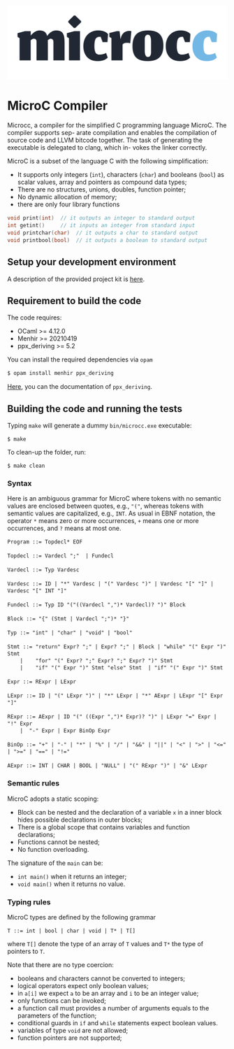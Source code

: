 ![logo](./logo.png)

# MicroC Compiler

Microcc, a compiler for the simplified C programming language MicroC. The compiler supports sep-
arate compilation and enables the compilation of source code and LLVM bitcode
together. The task of generating the executable is delegated to clang, which in-
vokes the linker correctly.

MicroC is a subset of the language C with the following simplification:

* It supports only integers (`int`), characters (`char`) and booleans (`bool`) as scalar values, array and pointers as compound data types;
* There are no structures, unions, doubles, function pointer;
* No dynamic allocation of memory;
* there are only four library functions
```C
void print(int)  // it outputs an integer to standard output
int getint()     // it inputs an integer from standard input 
void printchar(char)  // it outputs a char to standard output
void printbool(bool)  // it outputs a boolean to standard output
```

## Setup your development environment

A description of the provided project kit is [here](SETUP.md).

## Requirement to build the code
The code requires:
* OCaml >= 4.12.0
* Menhir >= 20210419
* ppx_deriving >= 5.2 

You can install the required dependencies via `opam`
```sh
$ opam install menhir ppx_deriving
```
[Here](https://github.com/ocaml-ppx/ppx_deriving), you can the documentation of `ppx_deriving`.

## Building the code and running the tests
Typing `make` will generate a dummy `bin/microcc.exe` executable:
```
$ make
```

To clean-up the folder, run:
```
$ make clean
```

### Syntax

Here is an ambiguous grammar for MicroC where tokens with no semantic values are enclosed between quotes, e.g., `"("`, whereas tokens with semantic values are capitalized, e.g., `INT`. 
As usual in EBNF notation, the operator `*` means zero or more occurrences, `+` means one or more occurrences, and `?` means at most one.

    Program ::= Topdecl* EOF
    
    Topdecl ::= Vardecl ";"  | Fundecl
    
    Vardecl ::= Typ Vardesc
    
    Vardesc ::= ID | "*" Vardesc | "(" Vardesc ")" | Vardesc "[" "]" | Vardesc "[" INT "]" 
    
    Fundecl ::= Typ ID "("((Vardecl ",")* Vardecl)? ")" Block
    
    Block ::= "{" (Stmt | Vardecl ";")* "}"
    
    Typ ::= "int" | "char" | "void" | "bool" 
    
    Stmt ::= "return" Expr? ";" | Expr? ";" | Block | "while" "(" Expr ")" Stmt 
        |    "for" "(" Expr? ";" Expr? ";" Expr? ")" Stmt
        |    "if" "(" Expr ")" Stmt "else" Stmt  | "if" "(" Expr ")" Stmt

    Expr ::= RExpr | LExpr

    LExpr ::= ID | "(" LExpr ")" | "*" LExpr | "*" AExpr | LExpr "[" Expr "]"

    RExpr ::= AExpr | ID "(" ((Expr ",")* Expr)? ")" | LExpr "=" Expr | "!" Expr 
        |  "-" Expr | Expr BinOp Expr 

    BinOp ::= "+" | "-" | "*" | "%" | "/" | "&&" | "||" | "<" | ">" | "<=" | ">=" | "==" | "!="

    AExpr ::= INT | CHAR | BOOL | "NULL" | "(" RExpr ")" | "&" LExpr

### Semantic rules
MicroC adopts a static scoping: 
* Block can be nested and the declaration of a variable `x` in a inner block hides possible declarations in outer blocks;
* There is a global scope that contains variables and function declarations;
* Functions cannot be nested;
* No function overloading.

The signature of the `main` can be:
* `int main()` when it returns an integer;
* `void main()` when it returns no value.

### Typing rules

MicroC types are defined by the following grammar

    T ::= int | bool | char | void | T* | T[]

where `T[]` denote the type of an array of `T` values and `T*` the type of pointers to `T`.

Note that there are no type coercion:
* booleans and characters cannot be converted to integers;
* logical operators expect only boolean values;
* in `a[i]` we expect `a` to be an array and `i` to be an integer value;
* only functions can be invoked;
* a function call must provides a number of arguments equals to the parameters of the function;
* conditional guards in `if` and `while` statements expect boolean values.
* variables of type `void` are not allowed;
* function pointers are not supported;
